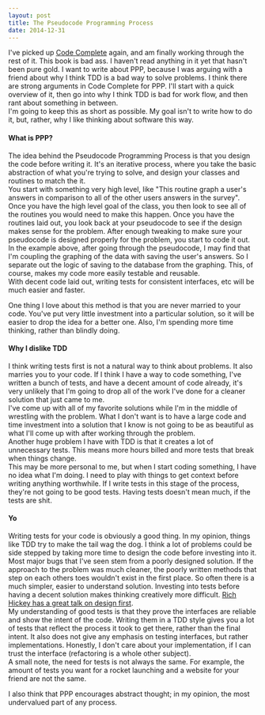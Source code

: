 ```yaml
---
layout: post
title: The Pseudocode Programming Process
date: 2014-12-31
---
```


I've picked up [Code Complete](http://www.amazon.com/Code-Complete-Practical-Handbook-Construction/dp/0735619670) again, and am finally working through the rest of it. This book is bad ass. I haven't read anything in it yet that hasn't been pure gold. I want to write about PPP, because I was arguing with a friend about why I think TDD is a bad way to solve problems. I think there are strong arguments in Code Complete for PPP. I'll start with a quick overview of it, then go into why I think TDD is bad for work flow, and then rant about something in between.  
I'm going to keep this as short as possible. My goal isn't to write how to do it, but, rather, why I like thinking about software this way.

#### What is PPP?

The idea behind the Pseudocode Programming Process is that you design the code before writing it. It's an iterative process, where you take the basic abstraction of what you're trying to solve, and design your classes and routines to match the it.  
You start with something very high level, like "This routine graph a user's answers in comparison to all of the other users answers in the survey".  
Once you have the high level goal of the class, you then look to see all of the routines you would need to make this happen. Once you have the routines laid out, you look back at your pseudocode to see if the design makes sense for the problem. After enough tweaking to make sure your pseudocode is designed properly for the problem, you start to code it out.  
In the example above, after going through the pseudocode, I may find that I'm coupling the graphing of the data with saving the user's answers. So I separate out the logic of saving to the database from the graphing. This, of course, makes my code more easily testable and reusable.  
With decent code laid out, writing tests for consistent interfaces, etc will be much easier and faster.

One thing I love about this method is that you are never married to your code. You've put very little investment into a particular solution, so it will be easier to drop the idea for a better one. Also, I'm spending more time thinking, rather than blindly doing.

#### Why I dislike TDD

I think writing tests first is not a natural way to think about problems. It also marries you to your code. If I think I have a way to code something, I've written a bunch of tests, and have a decent amount of code already, it's very unlikely that I'm going to drop all of the work I've done for a cleaner solution that just came to me.  
I've come up with all of my favorite solutions while I'm in the middle of wrestling with the problem. What I don't want is to have a large code and time investment into a solution that I know is not going to be as beautiful as what I'll come up with after working through the problem.  
Another huge problem I have with TDD is that it creates a lot of unnecessary tests. This means more hours billed and more tests that break when things change.  
This may be more personal to me, but when I start coding something, I have no idea what I'm doing. I need to play with things to get context before writing anything worthwhile. If I write tests in this stage of the process, they're not going to be good tests. Having tests doesn't mean much, if the tests are shit.

#### Yo

Writing tests for your code is obviously a good thing. In my opinion, things like TDD try to make the tail wag the dog. I think a lot of problems could be side stepped by taking more time to design the code before investing into it. Most major bugs that I've seen stem from a poorly designed solution. If the approach to the problem was much cleaner, the poorly written methods that step on each others toes wouldn't exist in the first place. So often there is a much simpler, easier to understand solution. Investing into tests before having a decent solution makes thinking creatively more difficult. [Rich Hickey has a great talk on design first](https://www.youtube.com/watch?v=f84n5oFoZBc).  
My understanding of good tests is that they prove the interfaces are reliable and show the intent of the code. Writing them in a TDD style gives you a lot of tests that reflect the process it took to get there, rather than the final intent. It also does not give any emphasis on testing interfaces, but rather implementations. Honestly, I don't care about your implementation, if I can trust the interface (refactoring is a whole other subject).  
A small note, the need for tests is not always the same. For example, the amount of tests you want for a rocket launching and a website for your friend are not the same.

I also think that PPP encourages abstract thought; in my opinion, the most undervalued part of any process.
